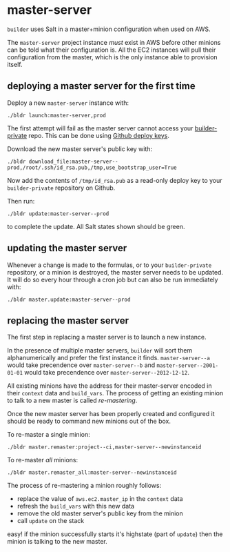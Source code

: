 # master-server

`builder` uses Salt in a master+minion configuration when used on AWS.

The `master-server` project instance *must* exist in AWS before other minions can be told what their configuration is. All the EC2 instances will pull their configuration from the master, which is the only instance able to provision itself.

## deploying a master server for the first time

Deploy a new `master-server` instance with:

	./bldr launch:master-server,prod

The first attempt will fail as the master server cannot access your [builder-private](https://github.com/elifesciences/builder-private-example) repo. This can be done using [Github deploy keys](https://developer.github.com/guides/managing-deploy-keys/#deploy-keys).

Download the new master server's public key with:

    ./bldr download_file:master-server--prod,/root/.ssh/id_rsa.pub,/tmp,use_bootstrap_user=True

Now add the contents of `/tmp/id_rsa.pub` as a read-only deploy key to your `builder-private` repository on Github.

Then run:

	./bldr update:master-server--prod

to complete the update. All Salt states shown should be green.

## updating the master server

Whenever a change is made to the formulas, or to your `builder-private` repository, or a minion is destroyed, the master server needs to be updated. It will do so every hour through a cron job but can also be run immediately with:

	./bldr master.update:master-server--prod
	
## replacing the master server

The first step in replacing a master server is to launch a new instance. 

In the presence of multiple master servers, `builder` will sort them alphanumerically and prefer the first instance it finds. `master-server--a` would take precendence over `master-server--b` and `master-server--2001-01-01` would take precendence over `master-server--2012-12-12`.

All existing minions have the address for their master-server encoded in their `context` data and `build_vars`. The process of getting an existing minion to talk to a new master is called *re-mastering*.

Once the new master server has been properly created and configured it should be ready to command new minions out of the box.

To re-master a single minion:

    ./bldr master.remaster:project--ci,master-server--newinstanceid
    
To re-master *all* minions:

    ./bldr master.remaster_all:master-server--newinstanceid
    
The process of re-mastering a minion roughly follows:

* replace the value of `aws.ec2.master_ip` in the `context` data
* refresh the `build_vars` with this new data
* remove the old master server's public key from the minion
* call `update` on the stack

easy! if the minion successfully starts it's highstate (part of `update`) then the minion is talking to the new master.

